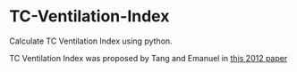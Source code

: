 # TC-Ventilation-Index
Calculate TC Ventilation Index using python.

TC Ventilation Index was proposed by Tang and Emanuel in [this 2012 paper](https://journals.ametsoc.org/doi/abs/10.1175/BAMS-D-11-00165.1)


